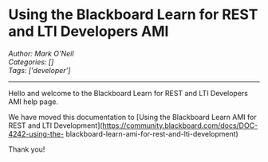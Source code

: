 # Using the Blackboard Learn for REST and LTI Developers AMI
*Author: Mark O'Neil*  
*Categories: []*  
*Tags: ['developer']*  
<hr />
Hello and welcome to the Blackboard Learn for REST and LTI Developers AMI help
page.

We have moved this documentation to [Using the Blackboard Learn AMI for REST
and LTI Development](https://community.blackboard.com/docs/DOC-4242-using-the-
blackboard-learn-ami-for-rest-and-lti-development)

Thank you!

